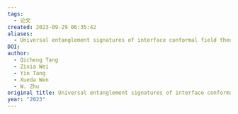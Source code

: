 ```yaml
---
tags:
  - 论文
created: 2023-09-29 06:35:42
aliases:
  - Universal entanglement signatures of interface conformal field theories
DOI: 
author:
  - Qicheng Tang
  - Zixia Wei
  - Yin Tang
  - Xueda Wen
  - W. Zhu
original title: Universal entanglement signatures of interface conformal field theories
year: "2023"
---
```


